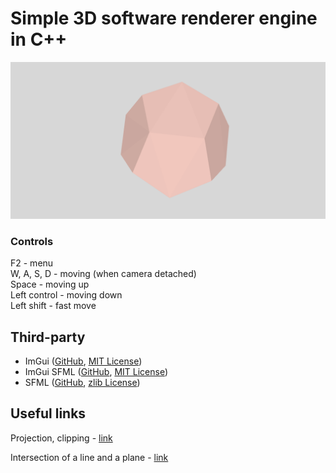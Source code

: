 # Simple 3D software renderer engine in C++

![](assets/spinning_dodecahedron.gif)

### Controls
F2 - menu  
W, A, S, D - moving (when camera detached)  
Space - moving up  
Left control - moving down  
Left shift - fast move

## Third-party

* ImGui ([GitHub](https://github.com/ocornut/imgui), [MIT License](https://github.com/ocornut/imgui/blob/master/LICENSE.txt))
* ImGui SFML ([GitHub](https://github.com/eliasdaler/imgui-sfml), [MIT License](https://github.com/eliasdaler/imgui-sfml/blob/master/LICENSE))
* SFML ([GitHub](https://github.com/SFML/SFML), [zlib License](https://github.com/SFML/SFML/blob/master/license.md))

## Useful links

Projection, clipping - [link](http://graphics.cs.cmu.edu/nsp/course/15-462/Spring04/slides/06-viewing.pdf)

Intersection of a line and a plane - [link](http://www.songho.ca/math/line/line.html#intersect_lineplane)